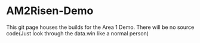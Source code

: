 # AM2Risen-Demo
This git page houses the builds for the Area 1 Demo. There will be no source code(Just look through the data.win like a normal person)
